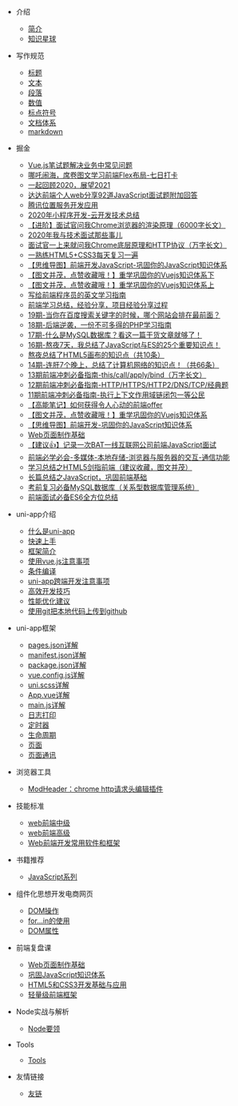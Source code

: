 
* 介绍
    * [简介](/关于我.md)
    * [知识星球](/知识星球.md)

* 写作规范
    * [标题](/技术文档写作规范/title.md)
    * [文本](/技术文档写作规范/text.md)
    * [段落](/技术文档写作规范/paragraph.md)
    * [数值](/技术文档写作规范/number.md)
    * [标点符号](/技术文档写作规范/marks.md)
    * [文档体系](/技术文档写作规范/structure.md)
    * [markdown](/技术文档写作规范/markdown.md)

* 掘金
	* [Vue.js笔试题解决业务中常见问题](Vue笔试题解决业务中常见问题.md) 
	* [哪吒闹海，席卷图文学习前端Flex布局-七日打卡](/掘金/哪吒闹海，席卷图文学习前端Flex布局-七日打卡.md)
	* [一起回顾2020，展望2021](/掘金/一起回顾2020，展望2021.md)
	* [达达前端个人web分享92道JavaScript面试题附加回答](/掘金/达达前端个人web分享92道JavaScript面试题附加回答.md)
	* [腾讯位置服务开发应用](/掘金/腾讯位置服务开发应用.md)
	* [2020年小程序开发-云开发技术总结](/掘金/2020年小程序开发-云开发技术总结.md)
	* [【进阶】面试官问我Chrome浏览器的渲染原理（6000字长文）](/掘金/【进阶】面试官问我Chrome浏览器的渲染原理（6000字长文）.md)
	* [2020年我与技术面试那些事儿](/掘金/2020年我与技术面试那些事儿.md) 
	* [面试官一上来就问我Chrome底层原理和HTTP协议（万字长文）](/掘金/面试官一上来就问我Chrome底层原理和HTTP协议（万字长文）.md) 
	* [一熟练HTML5+CSS3每天复习一遍](/掘金/一熟练HTML5+CSS3每天复习一遍.md)
	* [【思维导图】前端开发JavaScript-巩固你的JavaScript知识体系](/掘金/【思维导图】前端开发JavaScript-巩固你的JavaScript知识体系.md) 
	* [【图文并茂，点赞收藏哦！】重学巩固你的Vuejs知识体系下](/掘金/【图文并茂，点赞收藏哦！】重学巩固你的Vuejs知识体系下.md)
	* [【图文并茂，点赞收藏哦！】重学巩固你的Vuejs知识体系上](/掘金/【图文并茂，点赞收藏哦！】重学巩固你的Vuejs知识体系上.md) 
	* [写给前端程序员的英文学习指南](/掘金/写给前端程序员的英文学习指南.md) 
	* [前端学习总结，经验分享，项目经验分享过程](/掘金/前端学习总结，经验分享，项目经验分享过程.md) 
	* [19期-当你在百度搜索关键字的时候，哪个网站会排在最前面？](/掘金/19期-当你在百度搜索关键字的时候，哪个网站会排在最前面？.md)
	* [18期-后端逆袭，一份不可多得的PHP学习指南](/掘金/18期-后端逆袭，一份不可多得的PHP学习指南.md) 
	* [17期-什么是MySQL数据库？看这一篇干货文章就够了！](/掘金/17期-什么是MySQL数据库？看这一篇干货文章就够了！.md)
	* [16期-熬夜7天，我总结了JavaScript与ES的25个重要知识点！](/掘金/16期-熬夜7天，我总结了JavaScript与ES的25个重要知识点！.md)
	* [熬夜总结了HTML5画布的知识点（共10条）](/掘金/熬夜总结了HTML5画布的知识点（共10条）.md) 
	* [14期-连肝7个晚上，总结了计算机网络的知识点！（共66条）](/掘金/14期-连肝7个晚上，总结了计算机网络的知识点！（共66条）.md)
	* [13期前端冲刺必备指南-this/call/apply/bind（万字长文）](/掘金/13期前端冲刺必备指南-this-call-apply-bind（万字长文）.md)
	* [12期前端冲刺必备指南-HTTP/HTTPS/HTTP2/DNS/TCP/经典题](/掘金/12期前端冲刺必备指南-HTTP-HTTPS-HTTP2-DNS-TCP-经典题.md)
	* [11期前端冲刺必备指南-执行上下文作用域链闭包一等公民](/掘金/11期前端冲刺必备指南-执行上下文作用域链闭包一等公民.md)
	* [【高能笔记】如何获得令人心动的前端offer](/掘金/【高能笔记】如何获得令人心动的前端offer.md)
	* [【图文并茂，点赞收藏哦！】重学巩固你的Vuejs知识体系](/掘金/【图文并茂，点赞收藏哦！】重学巩固你的Vuejs知识体系.md)
	* [【思维导图】前端开发-巩固你的JavaScript知识体系](/掘金/【思维导图】前端开发-巩固你的JavaScript知识体系.md)
	* [Web页面制作基础](/掘金/Web页面制作基础.md)
	* [【建议👍】记录一次BAT一线互联网公司前端JavaScript面试](/掘金/【建议👍】记录一次BAT一线互联网公司前端JavaScript面试.md)
	* [前端必学必会-多媒体-本地存储-浏览器与服务器的交互-通信功能](/掘金/前端必学必会-多媒体-本地存储-浏览器与服务器的交互-通信功能.md)
	* [学习总结之HTML5剑指前端（建议收藏，图文并茂）](/掘金/学习总结之HTML5剑指前端（建议收藏，图文并茂）.md)
	* [长篇总结之JavaScript，巩固前端基础](/掘金/长篇总结之JavaScript，巩固前端基础.md)
	* [考前复习必备MySQL数据库（关系型数据库管理系统）](/掘金/考前复习必备MySQL数据库（关系型数据库管理系统）.md)
	* [前端面试必备ES6全方位总结](/掘金/前端面试必备ES6全方位总结.md)

* uni-app介绍
    * [什么是uni-app](/uni-app介绍/什么是uni-app.md)
    * [快速上手](/uni-app介绍/快速上手.md)
    * [框架简介](/uni-app介绍/框架简介.md)
    * [使用vue.js注意事项](/uni-app介绍/使用vue.js注意事项.md)
    * [条件编译](/uni-app介绍/条件编译.md)
    * [uni-app跨端开发注意事项](/uni-app介绍/uni-app跨端开发注意事项.md)
    * [高效开发技巧](/uni-app介绍/高效开发技巧.md)
    * [性能优化建议](/uni-app介绍/性能优化建议.md)
    * [使用git把本地代码上传到github](/uni-app介绍/使用git把本地代码上传到github.md)

* uni-app框架
    * [pages.json详解](/uni-app框架/pages.json详解.md)
    * [manifest.json详解](/uni-app框架/manifest.json详解.md)
    * [package.json详解](/uni-app框架/package.json详解.md)
    * [vue.config.js详解](/uni-app框架/vue.config.js详解.md)
    * [uni.scss详解](/uni-app框架/uni.scss详解.md)
    * [App.vue详解](/uni-app框架/App.vue详解.md)
    * [main.js详解](/uni-app框架/main.js详解.md)
    * [日志打印](/uni-app框架/日志打印.md)
    * [定时器](/uni-app框架/定时器.md)
    * [生命周期](/uni-app框架/生命周期.md)
    * [页面](/uni-app框架/页面.md)
    * [页面通讯](/uni-app框架/页面通讯.md)

* 浏览器工具
    * [ModHeader：chrome http请求头编辑插件](/浏览器工具/ModHeader-chrome-http请求头编辑插件.md)

* 技能标准
    * [web前端中级](/技能标准/web前端中级.md)
    * [web前端高级](/技能标准/web前端高级.md)
    * [Web前端开发常用软件和框架](/技能标准/Web前端开发常用软件和框架.md)

* 书籍推荐
    * [JavaScript系列](/书籍推荐/JavaScript系列.md)

* 组件化思想开发电商网页
    * [DOM操作](/组件化思想开发电商网页/DOM操作.md)
    * [for...in的使用](/组件化思想开发电商网页/for...in的使用.md)
    * [DOM属性](/组件化思想开发网页/DOM属性.md)

* 前端复盘课
    * [Web页面制作基础](/前端复盘课/Web页面制作基础.md)
    * [巩固JavaScript知识体系](/前端复盘课/JavaScript程序设计.md)
    * [HTML5和CSS3开发基础与应用](/前端复盘课/HTML5和CSS3开发基础与应用.md)
    * [轻量级前端框架](/前端复盘课/轻量级前端框架.md)

* Node实战与解析
    * [Node要领](/Node实战与解析/Node要领.md)

* Tools
	* [Tools](Tools/Tools.md)

* 友情链接
    * [友链](/友情链接/友链.md)